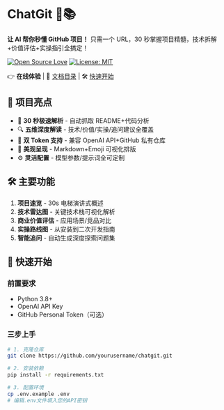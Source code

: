 # ChatGit 🤖📚

**让 AI 帮你秒懂 GitHub 项目！** 只需一个 URL，30 秒掌握项目精髓，技术拆解+价值评估+实操指引全搞定！

[![Open Source Love](https://badges.frapsoft.com/os/v1/open-source.svg?v=103)](https://github.com/yourusername/chatgit)
[![License: MIT](https://img.shields.io/badge/License-MIT-yellow.svg)](https://opensource.org/licenses/MIT)

👉 **在线体验** | 📘 [文档目录](#) | 🛠 [快速开始](#快速开始)

## 🌟 项目亮点

- 🚀 **30 秒极速解析** - 自动抓取 README+代码分析
- 🔍 **五维深度解读** - 技术/价值/实操/追问建议全覆盖
- 🔑 **双 Token 支持** - 兼容 OpenAI API+GitHub 私有仓库
- 🎨 **美观呈现** - Markdown+Emoji 可视化排版
- ⚙️ **灵活配置** - 模型参数/提示词全可定制

## 🛠️ 主要功能

1. **项目速览** - 30s 电梯演讲式概述
2. **技术雷达图** - 关键技术栈可视化解析
3. **商业价值评估** - 应用场景/竞品对比
4. **实操路线图** - 从安装到二次开发指南
5. **智能追问** - 自动生成深度探索问题集

## 🚀 快速开始

### 前置要求

- Python 3.8+
- OpenAI API Key
- GitHub Personal Token（可选）

### 三步上手

```bash
# 1. 克隆仓库
git clone https://github.com/yourusername/chatgit.git

# 2. 安装依赖
pip install -r requirements.txt

# 3. 配置环境
cp .env.example .env
# 编辑.env文件填入您的API密钥
```
